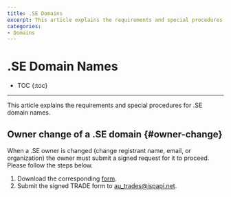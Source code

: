 ```yaml
---
title: .SE Domains
excerpt: This article explains the requirements and special procedures for .SE domain names.
categories:
- Domains
---
```


# .SE Domain Names

* TOC
{:toc}

---

This article explains the requirements and special procedures for .SE domain names.


## Owner change of a .SE domain {#owner-change}

When a .SE owner is changed (change registrant name, email, or organization) the owner must submit a signed request for it to proceed. Please follow the steps below.


1. Download the corresponding [form](http://www.domainform.net/form/index.php).
1. Submit the signed TRADE form to au_trades@ispapi.net.

